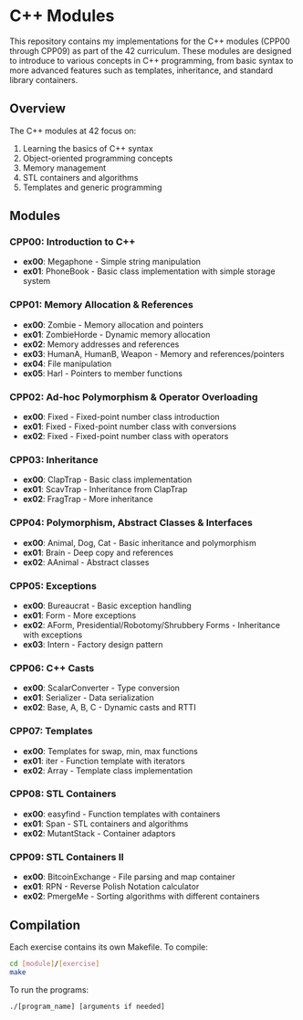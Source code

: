 # C++ Modules

This repository contains my implementations for the C++ modules (CPP00 through CPP09) as part of the 42 curriculum. These modules are designed to introduce to various concepts in C++ programming, from basic syntax to more advanced features such as templates, inheritance, and standard library containers.

## Overview

The C++ modules at 42 focus on:
1. Learning the basics of C++ syntax
2. Object-oriented programming concepts
3. Memory management
4. STL containers and algorithms
5. Templates and generic programming

## Modules

### CPP00: Introduction to C++
- **ex00**: Megaphone - Simple string manipulation
- **ex01**: PhoneBook - Basic class implementation with simple storage system

### CPP01: Memory Allocation & References
- **ex00**: Zombie - Memory allocation and pointers
- **ex01**: ZombieHorde - Dynamic memory allocation
- **ex02**: Memory addresses and references
- **ex03**: HumanA, HumanB, Weapon - Memory and references/pointers
- **ex04**: File manipulation
- **ex05**: Harl - Pointers to member functions

### CPP02: Ad-hoc Polymorphism & Operator Overloading
- **ex00**: Fixed - Fixed-point number class introduction
- **ex01**: Fixed - Fixed-point number class with conversions
- **ex02**: Fixed - Fixed-point number class with operators

### CPP03: Inheritance
- **ex00**: ClapTrap - Basic class implementation
- **ex01**: ScavTrap - Inheritance from ClapTrap
- **ex02**: FragTrap - More inheritance

### CPP04: Polymorphism, Abstract Classes & Interfaces
- **ex00**: Animal, Dog, Cat - Basic inheritance and polymorphism
- **ex01**: Brain - Deep copy and references
- **ex02**: AAnimal - Abstract classes

### CPP05: Exceptions
- **ex00**: Bureaucrat - Basic exception handling
- **ex01**: Form - More exceptions
- **ex02**: AForm, Presidential/Robotomy/Shrubbery Forms - Inheritance with exceptions
- **ex03**: Intern - Factory design pattern

### CPP06: C++ Casts
- **ex00**: ScalarConverter - Type conversion
- **ex01**: Serializer - Data serialization
- **ex02**: Base, A, B, C - Dynamic casts and RTTI

### CPP07: Templates
- **ex00**: Templates for swap, min, max functions
- **ex01**: iter - Function template with iterators
- **ex02**: Array - Template class implementation

### CPP08: STL Containers
- **ex00**: easyfind - Function templates with containers
- **ex01**: Span - STL containers and algorithms
- **ex02**: MutantStack - Container adaptors

### CPP09: STL Containers II
- **ex00**: BitcoinExchange - File parsing and map container
- **ex01**: RPN - Reverse Polish Notation calculator
- **ex02**: PmergeMe - Sorting algorithms with different containers

## Compilation

Each exercise contains its own Makefile. To compile:

```bash
cd [module]/[exercise]
make
```

To run the programs:

```bash
./[program_name] [arguments if needed]
```
